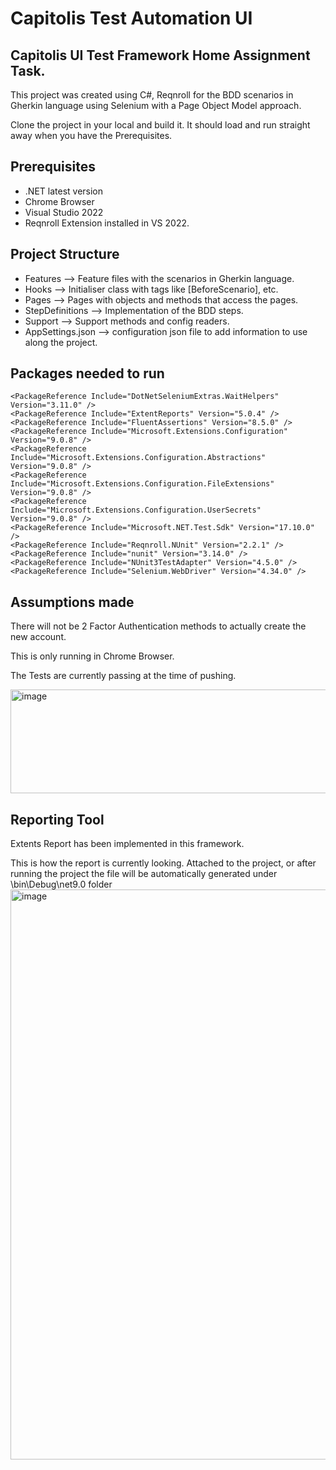 # Capitolis Test Automation UI

## Capitolis UI Test Framework Home Assignment Task.

This project was created using C#, Reqnroll for the BDD scenarios in Gherkin language using Selenium with a Page Object Model approach.

Clone the project in your local and build it. It should load and run straight away when you have the Prerequisites.

## Prerequisites
- .NET latest version
- Chrome Browser
- Visual Studio 2022
- Reqnroll Extension installed in VS 2022.

## Project Structure
- Features --> Feature files with the scenarios in Gherkin language.
- Hooks --> Initialiser class with tags like [BeforeScenario], etc.
- Pages --> Pages with objects and methods that access the pages.
- StepDefinitions --> Implementation of the BDD steps.
- Support --> Support methods and config readers.
- AppSettings.json --> configuration json file to add information to use along the project.

## Packages needed to run
    <PackageReference Include="DotNetSeleniumExtras.WaitHelpers" Version="3.11.0" />
    <PackageReference Include="ExtentReports" Version="5.0.4" />
    <PackageReference Include="FluentAssertions" Version="8.5.0" />
    <PackageReference Include="Microsoft.Extensions.Configuration" Version="9.0.8" />
    <PackageReference Include="Microsoft.Extensions.Configuration.Abstractions" Version="9.0.8" />
    <PackageReference Include="Microsoft.Extensions.Configuration.FileExtensions" Version="9.0.8" />
    <PackageReference Include="Microsoft.Extensions.Configuration.UserSecrets" Version="9.0.8" />
    <PackageReference Include="Microsoft.NET.Test.Sdk" Version="17.10.0" />
    <PackageReference Include="Reqnroll.NUnit" Version="2.2.1" />
    <PackageReference Include="nunit" Version="3.14.0" />
    <PackageReference Include="NUnit3TestAdapter" Version="4.5.0" />
    <PackageReference Include="Selenium.WebDriver" Version="4.34.0" />

## Assumptions made
There will not be 2 Factor Authentication methods to actually create the new account.

This is only running in Chrome Browser.

The Tests are currently passing at the time of pushing.

<img width="756" height="166" alt="image" src="https://github.com/user-attachments/assets/af2f730e-c95f-47df-aabe-55f2b2d7b4b2" />


## Reporting Tool

Extents Report has been implemented in this framework.

This is how the report is currently looking. Attached to the project, or after running the project the file will be automatically generated under \bin\Debug\net9.0 folder
<img width="1902" height="912" alt="image" src="https://github.com/user-attachments/assets/c457821e-7d7b-4030-ab12-23a4cd11c0b9" />



